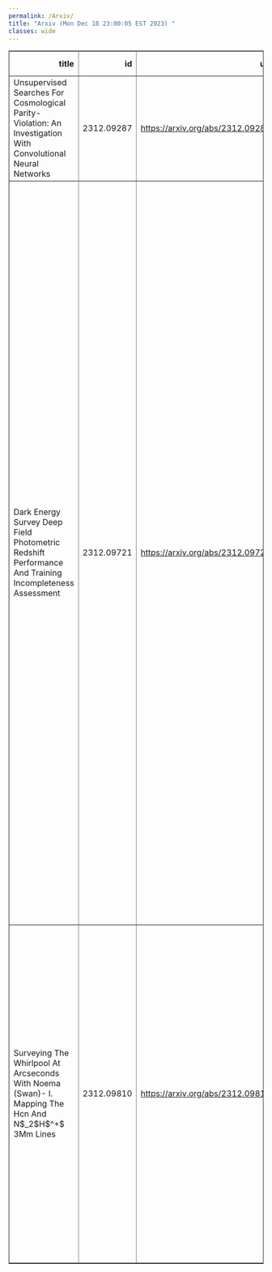 ```yaml
---
permalink: /Arxiv/
title: "Arxiv (Mon Dec 18 23:00:05 EST 2023) "
classes: wide
---
```

<table border="1" class="dataframe">
  <thead>
    <tr style="text-align: right;">
      <th>title</th>
      <th>id</th>
      <th>url</th>
      <th>authors</th>
      <th>Local Authors</th>
    </tr>
  </thead>
  <tbody>
    <tr>
      <td>Unsupervised Searches For Cosmological Parity-Violation: An   Investigation With Convolutional Neural Networks</td>
      <td>2312.09287</td>
      <td><a href="https://arxiv.org/abs/2312.09287" target="_blank">https://arxiv.org/abs/2312.09287</a></td>
      <td>Peter L. Taylor, Matthew Craigie, Yuan-Sen Ting</td>
      <td>Peter Taylor</td>
    </tr>
    <tr>
      <td>Dark Energy Survey Deep Field Photometric Redshift Performance And   Training Incompleteness Assessment</td>
      <td>2312.09721</td>
      <td><a href="https://arxiv.org/abs/2312.09721" target="_blank">https://arxiv.org/abs/2312.09721</a></td>
      <td>L. Toribio San Cipriano, J. De Vicente, I. Sevilla-Noarbe, W. G. Hartley, J. Myles, A. Amon, G. M. Bernstein, A. Choi, K. Eckert, R. A. Gruendl, I. Harrison, E. Sheldon, B. Yanny, M. Aguena, S. S. Allam, O. Alves, D. Bacon, D. Brooks, A. Campos, A. Carnero Rosell, J. Carretero, F. J. Castander, C. Conselice, L. N. Da Costa, M. E. S. Pereira, T. M. Davis, S. Desai, H. T. Diehl, P. Doel, I. Ferrero, J. Frieman, J. García-Bellido, E. Gaztañaga, G. Giannini, S. R. Hinton, D. L. Hollowood, K. Honscheid, D. J. James, K. Kuehn, S. Lee, C. Lidman, J. L. Marshall, J. Mena-Fernández, F. Menanteau, R. Miquel, A. Palmese, A. Pieres, A. A. Plazas Malagón, A. Roodman, E. Sanchez, M. Smith, M. Soares-Santos, E. Suchyta, M. E. C. Swanson, G. Tarle, M. Vincenzi, N. Weaverdyck, P. Wiseman</td>
      <td>Klaus Honscheid</td>
    </tr>
    <tr>
      <td>Surveying The Whirlpool At Arcseconds With Noema (Swan)- I. Mapping The   Hcn And N$_2$H$^+$ 3Mm Lines</td>
      <td>2312.09810</td>
      <td><a href="https://arxiv.org/abs/2312.09810" target="_blank">https://arxiv.org/abs/2312.09810</a></td>
      <td>Sophia K. Stuber, Jerome Pety, Eva Schinnerer, Frank Bigiel, Antonio Usero, Ivana Beslić, Miguel Querejeta, María J. Jiménez-Donaire, Adam Leroy, Jakob Den Brok, Lukas Neumann, Cosima Eibensteiner, Yu-Hsuan Teng, Ashley Barnes, Mélanie Chevance, Dario Colombo, Daniel A. Dale, Simon C. O. Glover, Daizhong Liu, Hsi-An Pan</td>
      <td>Adam Leroy</td>
    </tr>
  </tbody>
</table>